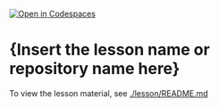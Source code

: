 [![Open in Codespaces](https://classroom.github.com/assets/launch-codespace-2972f46106e565e64193e422d61a12cf1da4916b45550586e14ef0a7c637dd04.svg)](https://classroom.github.com/open-in-codespaces?assignment_repo_id=19272600)
# {Insert the lesson name or repository name here}

To view the lesson material, see [./lesson/README.md](./lesson/README.md)